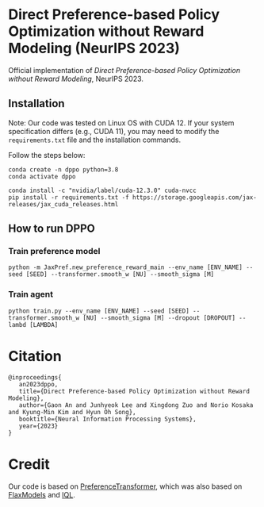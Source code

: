 # Direct Preference-based Policy Optimization without Reward Modeling (NeurIPS 2023)

Official implementation of *Direct Preference-based Policy Optimization without Reward Modeling*, NeurIPS 2023.

## Installation 

Note: Our code was tested on Linux OS with CUDA 12. If your system specification differs (e.g., CUDA 11), you may need to modify the `requirements.txt` file and the installation commands.

Follow the steps below:
```
conda create -n dppo python=3.8
conda activate dppo

conda install -c "nvidia/label/cuda-12.3.0" cuda-nvcc
pip install -r requirements.txt -f https://storage.googleapis.com/jax-releases/jax_cuda_releases.html
```

## How to run DPPO

### Train preference model

```
python -m JaxPref.new_preference_reward_main --env_name [ENV_NAME] --seed [SEED] --transformer.smooth_w [NU] --smooth_sigma [M] 
```

### Train agent

```
python train.py --env_name [ENV_NAME] --seed [SEED] --transformer.smooth_w [NU] --smooth_sigma [M] --dropout [DROPOUT] --lambd [LAMBDA]
```

# Citation

 ```
@inproceedings{
    an2023dppo,
    title={Direct Preference-based Policy Optimization without Reward Modeling},
    author={Gaon An and Junhyeok Lee and Xingdong Zuo and Norio Kosaka and Kyung-Min Kim and Hyun Oh Song},
    booktitle={Neural Information Processing Systems},
    year={2023}
}
```

# Credit

Our code is based on [PreferenceTransformer](https://github.com/csmile-1006/PreferenceTransformer), which was also based on [FlaxModels](https://github.com/matthias-wright/flaxmodels) and [IQL](https://github.com/ikostrikov/implicit_q_learning).
